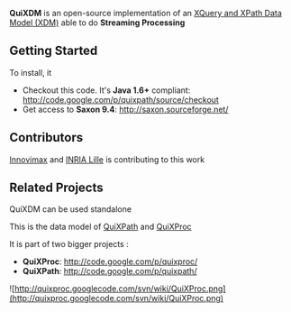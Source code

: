 **QuiXDM** is an open-source implementation of an [XQuery and XPath Data Model (XDM)](http://www.w3.org/TR/xpath-datamodel/) able to do **Streaming Processing**



## Getting Started ##
To install, it
  * Checkout this code. It's **Java 1.6+** compliant: http://code.google.com/p/quixpath/source/checkout
  * Get access to **Saxon 9.4**: http://saxon.sourceforge.net/

## Contributors ##
[Innovimax](http://www.innovimax.fr/) and [INRIA Lille](http://www.inria.fr/centre-de-recherche-inria/lille-nord-europe) is contributing to this work

## Related Projects ##
QuiXDM can be used standalone

This is the data model of [QuiXPath](http://code.google.com/p/quixpath) and [QuiXProc](http://code.google.com/p/quixproc)


It is part of two bigger projects :
  * **QuiXProc**: http://code.google.com/p/quixproc/
  * **QuiXPath**: http://code.google.com/p/quixpath/

![http://quixproc.googlecode.com/svn/wiki/QuiXProc.png](http://quixproc.googlecode.com/svn/wiki/QuiXProc.png)